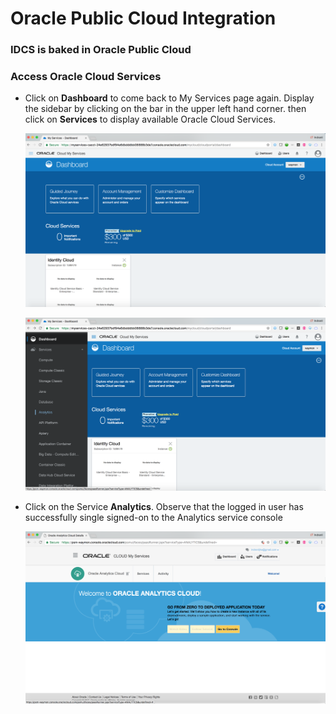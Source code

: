 # Oracle Public Cloud Integration


### IDCS is baked in Oracle Public Cloud


### Access Oracle Cloud Services

- Click on **Dashboard** to come back to My Services page again. Display the sidebar by clicking on the bar in the upper left hand corner. then click on **Services** to display available Oracle Cloud Services.

	![](images/OPCIntegration-1.png)
	
	![](images/OPCIntegration-2.png)
	
- Click on the Service **Analytics**. Observe that the logged in user has successfully single signed-on to the Analytics service console

	![](images/OPCIntegration-3.png)